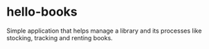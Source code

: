 # hello-books
Simple application that helps manage a library and its processes like stocking, tracking and renting books. 
